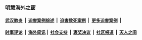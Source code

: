 
### 明慧海外之窗

####  [武汉肺炎](indexes/365.md?t=04060200) &nbsp;|&nbsp;  [迫害案例综述](indexes/328.md?t=04060200) &nbsp;|&nbsp; [迫害致死案例](indexes/277.md?t=04060200)  &nbsp;|&nbsp; [更多迫害案例](indexes/81.md?t=04060200)  &nbsp;|&nbsp; 
####  [时事评论](indexes/19.md?t=04060200) &nbsp;|&nbsp; [海外简讯](indexes/245.md?t=04060200)&nbsp;|&nbsp;  [社会支持](indexes/140.md?t=04060200) &nbsp;|&nbsp; [褒奖决议](indexes/282.md?t=04060200) &nbsp;|&nbsp; [社区报道](indexes/91.md?t=04060200)  &nbsp;|&nbsp; [天人之间](indexes/78.md?t=04060200) 

